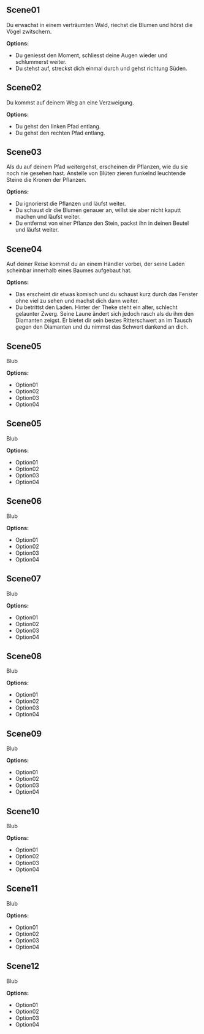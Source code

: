 ## Scene01
Du erwachst in einem verträumten Wald, riechst die Blumen und hörst die Vögel zwitschern.

**Options:**
- Du geniesst den Moment, schliesst deine Augen wieder und schlummerst weiter.
- Du stehst auf, streckst dich einmal durch und gehst richtung Süden.


## Scene02
Du kommst auf deinem Weg an eine Verzweigung.

**Options:**
- Du gehst den linken Pfad entlang.
- Du gehst den rechten Pfad entlang.


## Scene03
Als du auf deinem Pfad weitergehst, erscheinen dir Pflanzen, wie du sie noch nie gesehen hast. Anstelle von Blüten zieren funkelnd leuchtende Steine die Kronen der Pflanzen.   

**Options:**
- Du ignorierst die Pflanzen und läufst weiter.
- Du schaust dir die Blumen genauer an, willst sie aber nicht kaputt machen und läufst weiter.
- Du entfernst von einer Pflanze den Stein, packst ihn in deinen Beutel und läufst weiter.


## Scene04
Auf deiner Reise kommst du an einem Händler vorbei, der seine Laden scheinbar innerhalb eines Baumes aufgebaut hat.

**Options:**
- Das erscheint dir etwas komisch und du schaust kurz durch das Fenster ohne viel zu sehen und machst dich dann weiter.
- Du betrittst den Laden. Hinter der Theke steht ein alter, schlecht gelaunter Zwerg. Seine Laune ändert sich jedoch rasch als du ihm den Diamanten zeigst. Er bietet dir sein bestes Ritterschwert an im Tausch gegen den Diamanten und du nimmst das Schwert dankend an dich.






## Scene05
Blub

**Options:**
- Option01
- Option02
- Option03
- Option04

## Scene05
Blub

**Options:**
- Option01
- Option02
- Option03
- Option04

## Scene06
Blub

**Options:**
- Option01
- Option02
- Option03
- Option04

## Scene07
Blub

**Options:**
- Option01
- Option02
- Option03
- Option04

## Scene08
Blub

**Options:**
- Option01
- Option02
- Option03
- Option04

## Scene09
Blub

**Options:**
- Option01
- Option02
- Option03
- Option04

## Scene10
Blub

**Options:**
- Option01
- Option02
- Option03
- Option04

## Scene11
Blub

**Options:**
- Option01
- Option02
- Option03
- Option04

## Scene12
Blub

**Options:**
- Option01
- Option02
- Option03
- Option04